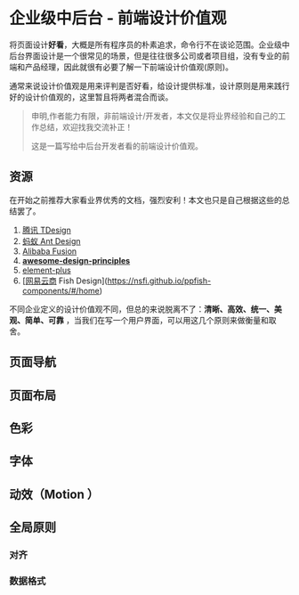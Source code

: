 # 企业级中后台 - 前端设计价值观

将页面设计**好看**，大概是所有程序员的朴素追求，命令行不在谈论范围。企业级中后台界面设计是一个很常见的场景，但是往往很多公司或者项目组，没有专业的前端和产品经理，因此就很有必要了解一下前端设计价值观(原则)。

通常来说设计价值观是用来评判是否好看，给设计提供标准，设计原则是用来践行好的设计价值观的，这里暂且将两者混合而谈。



> 申明,作者能力有限，非前端设计/开发者，本文仅是将业界经验和自己的工作总结，欢迎找我交流补正！
>
> 这是一篇写给中后台开发者看的前端设计价值观。

## 资源

在开始之前推荐大家看业界优秀的文档，强烈安利！本文也只是自己根据这些的总结罢了。

1. [腾讯 TDesign ](https://tdesign.tencent.com/design/values)
2. [蚂蚁 Ant Design ](https://ant.design/docs/spec/introduce-cn)
3. [Alibaba Fusion](https://fusion.design/pc/doc/design/%E8%AE%BE%E8%AE%A1%E6%A6%82%E8%A7%88/11?themeid=2)
4. **[ awesome-design-principles](https://github.com/robinstickel/awesome-design-principles)**
5. [element-plus](https://element-plus.gitee.io/zh-CN/guide/design.html)
6. [[网易云商](https://github.com/NSFI) Fish Design](https://nsfi.github.io/ppfish-components/#/home)

不同企业定义的设计价值观不同，但总的来说脱离不了：**清晰、高效、统一、美观、简单、可靠** ，当我们在写一个用户界面，可以用这几个原则来做衡量和取舍。

## 页面导航

## 页面布局

## 色彩

## 字体

## 动效（Motion ）

## 全局原则

### 对齐

### 数据格式





